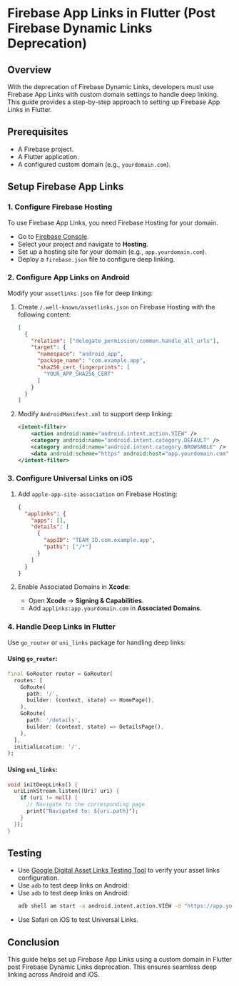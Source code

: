 # Firebase App Links in Flutter (Post Firebase Dynamic Links Deprecation)

## Overview
With the deprecation of Firebase Dynamic Links, developers must use Firebase App Links with custom domain settings to handle deep linking. This guide provides a step-by-step approach to setting up Firebase App Links in Flutter.

## Prerequisites
- A Firebase project.
- A Flutter application.
- A configured custom domain (e.g., `yourdomain.com`).

## Setup Firebase App Links

### 1. Configure Firebase Hosting
To use Firebase App Links, you need Firebase Hosting for your domain.

- Go to [Firebase Console](https://console.firebase.google.com/).
- Select your project and navigate to **Hosting**.
- Set up a hosting site for your domain (e.g., `app.yourdomain.com`).
- Deploy a `firebase.json` file to configure deep linking.

### 2. Configure App Links on Android
Modify your `assetlinks.json` file for deep linking:

1. Create `/.well-known/assetlinks.json` on Firebase Hosting with the following content:

   ```json
   [
     {
       "relation": ["delegate_permission/common.handle_all_urls"],
       "target": {
         "namespace": "android_app",
         "package_name": "com.example.app",
         "sha256_cert_fingerprints": [
           "YOUR_APP_SHA256_CERT"
         ]
       }
     }
   ]
   ```

2. Modify `AndroidManifest.xml` to support deep linking:

   ```xml
   <intent-filter>
       <action android:name="android.intent.action.VIEW" />
       <category android:name="android.intent.category.DEFAULT" />
       <category android:name="android.intent.category.BROWSABLE" />
       <data android:scheme="https" android:host="app.yourdomain.com" />
   </intent-filter>
   ```

### 3. Configure Universal Links on iOS

1. Add `apple-app-site-association` on Firebase Hosting:

   ```json
   {
     "applinks": {
       "apps": [],
       "details": [
         {
           "appID": "TEAM_ID.com.example.app",
           "paths": ["/*"]
         }
       ]
     }
   }
   ```

2. Enable Associated Domains in **Xcode**:
    - Open **Xcode** → **Signing & Capabilities**.
    - Add `applinks:app.yourdomain.com` in **Associated Domains**.

### 4. Handle Deep Links in Flutter
Use `go_router` or `uni_links` package for handling deep links:

#### Using `go_router`:

```dart
final GoRouter router = GoRouter(
  routes: [
    GoRoute(
      path: '/',
      builder: (context, state) => HomePage(),
    ),
    GoRoute(
      path: '/details',
      builder: (context, state) => DetailsPage(),
    ),
  ],
  initialLocation: '/',
);
```

#### Using `uni_links`:

```dart
void initDeepLinks() {
  uriLinkStream.listen((Uri? uri) {
    if (uri != null) {
      // Navigate to the corresponding page
      print("Navigated to: ${uri.path}");
    }
  });
}
```

## Testing
- Use [Google Digital Asset Links Testing Tool](https://developers.google.com/digital-asset-links/tools/generator) to verify your asset links configuration.
- Use `adb` to test deep links on Android:
- Use `adb` to test deep links on Android:
  ```sh
  adb shell am start -a android.intent.action.VIEW -d "https://app.yourdomain.com/details" com.example.app
  ```
- Use Safari on iOS to test Universal Links.

## Conclusion
This guide helps set up Firebase App Links using a custom domain in Flutter post Firebase Dynamic Links deprecation. This ensures seamless deep linking across Android and iOS.